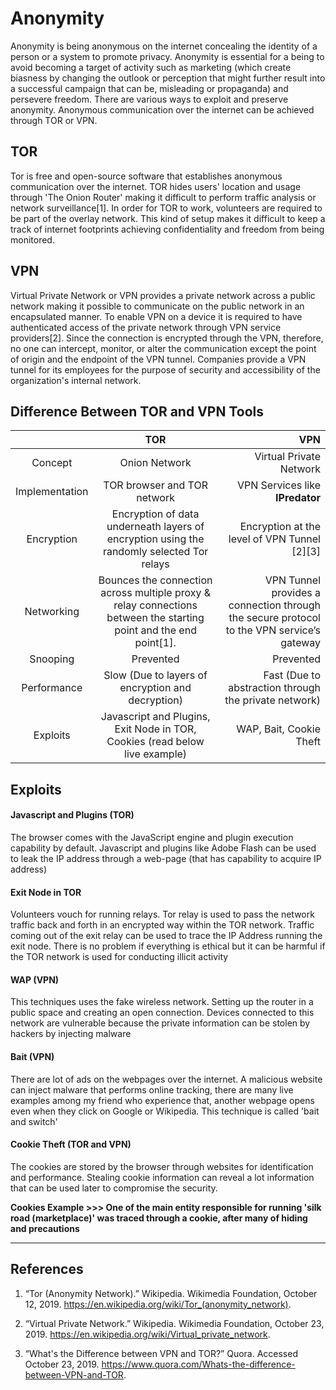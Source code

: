 
# Anonymity
Anonymity is being anonymous on the internet concealing the identity of a person or a system to promote privacy. Anonymity is essential for a being to avoid becoming a target of activity such as marketing (which create biasness by changing the outlook or perception that might further result into a successful campaign that can be, misleading or propaganda) and persevere freedom. There are various ways to exploit and preserve anonymity. Anonymous communication over the internet can be achieved through TOR or VPN.



## TOR
Tor is free and open-source software that establishes anonymous communication over the internet. TOR hides users' location and usage through 'The Onion Router' making it difficult to perform traffic analysis or network surveillance[1]. In order for TOR to work, volunteers are required to be part of the overlay network. This kind of setup makes it difficult to keep a track of internet footprints achieving confidentiality and freedom from being monitored.



## VPN
Virtual Private Network or VPN provides a private network across a public network making it possible to communicate on the public network in an encapsulated manner. To enable VPN on a device it is required to have authenticated access of the private network through VPN service providers[2]. Since the connection is encrypted through the VPN, therefore, no one can intercept, monitor, or alter the communication except the point of origin and the endpoint of the VPN tunnel. Companies provide a VPN tunnel for its employees for the purpose of security and accessibility of the organization's internal network.



## Difference Between TOR and VPN Tools

|               | TOR           | VPN   |
|:-------------:|:-------------:| -----:|
| Concept | Onion Network | Virtual Private Network |
| Implementation | TOR browser and TOR network  | VPN Services like **IPredator** |
| Encryption      |  Encryption of data underneath layers of encryption using the randomly selected Tor relays      |   Encryption at the level of VPN Tunnel  [2][3] |
| Networking      | Bounces the connection across multiple proxy & relay connections between the starting point and the end point[1].      |   VPN Tunnel provides a connection through the secure protocol to the VPN service’s gateway |
| Snooping | Prevented      | Prevented |
| Performance | Slow (Due to layers of encryption and decryption)      | Fast (Due to abstraction through the private network) |
| Exploits | Javascript and Plugins, Exit Node in TOR, Cookies (read below live example)   | WAP, Bait, Cookie Theft |


## Exploits

#### Javascript and Plugins (TOR)
The browser comes with the JavaScript engine and plugin execution capability by default. Javascript and plugins like Adobe Flash can be used to leak the IP address through a web-page (that has capability to acquire IP address)

#### Exit Node in TOR
Volunteers vouch for running relays. Tor relay is used to pass the network traffic back and forth in an encrypted way within the TOR network. Traffic coming out of the exit relay can be used to trace the IP Address running the exit node. There is no problem if everything is ethical but it can be harmful if the TOR network is used for conducting illicit activity

#### WAP (VPN)
This techniques uses the fake wireless network. Setting up the router in a public space and creating an open connection. Devices connected to this network are vulnerable because the private information can be stolen by hackers by injecting malware

#### Bait (VPN)
There are lot of ads on the webpages over the internet. A malicious website can inject malware that performs online tracking, there are many live examples among my friend who experience that, another webpage opens even when they click on Google or Wikipedia. This technique is called 'bait and switch'


#### Cookie Theft (TOR and VPN)
The cookies are stored by the browser through websites for identification and performance. Stealing cookie information can reveal a lot information that can be used later to compromise the security.

**Cookies Example >>> One of the main entity responsible for running 'silk road (marketplace)' was traced through a cookie, after many of hiding and precautions**



--------------------------------------------


## References

1. “Tor (Anonymity Network).” Wikipedia. Wikimedia Foundation, October 12, 2019. https://en.wikipedia.org/wiki/Tor_(anonymity_network).

2. “Virtual Private Network.” Wikipedia. Wikimedia Foundation, October 23, 2019. https://en.wikipedia.org/wiki/Virtual_private_network.

4. “What's the Difference between VPN and TOR?” Quora. Accessed October 23, 2019. https://www.quora.com/Whats-the-difference-between-VPN-and-TOR.

